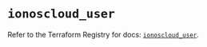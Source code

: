 # `ionoscloud_user`

Refer to the Terraform Registry for docs: [`ionoscloud_user`](https://registry.terraform.io/providers/ionos-cloud/ionoscloud/6.5.9/docs/resources/user).
